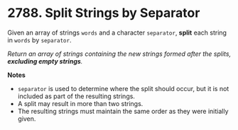 # 2788. Split Strings by Separator

Given an array of strings `words` and a character `separator`, **split** each string in `words` by `separator`.

*Return an array of strings containing the new strings formed after the splits, **excluding empty strings**.*

**Notes**
- `separator` is used to determine where the split should occur, but it is not included as part of the resulting strings.
- A split may result in more than two strings.
- The resulting strings must maintain the same order as they were initially given.